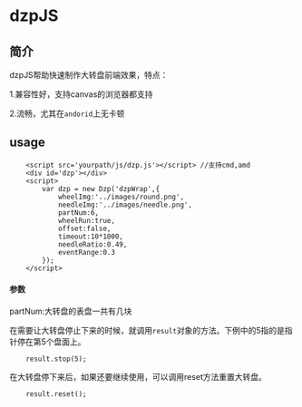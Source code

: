 dzpJS
=====
## 简介
dzpJS帮助快速制作大转盘前端效果，特点：

1.兼容性好，支持canvas的浏览器都支持

2.流畅，尤其在`andorid`上无卡顿


## usage

```
	<script src='yourpath/js/dzp.js'></script> //支持cmd,amd
	<div id='dzp'></div>
	<script>
		var dzp = new Dzp('dzpWrap',{
			wheelImg:'../images/round.png',
			needleImg:'../images/needle.png',
			partNum:6,
			wheelRun:true,
			offset:false,
			timeout:10*1000,
			needleRatio:0.49,
			eventRange:0.3
		});
	</script>
```
#### 参数

partNum:大转盘的表盘一共有几块

在需要让大转盘停止下来的时候，就调用`result`对象的方法。下例中的5指的是指针停在第5个盘面上。

		result.stop(5);
在大转盘停下来后，如果还要继续使用，可以调用reset方法重置大转盘。

		result.reset();
